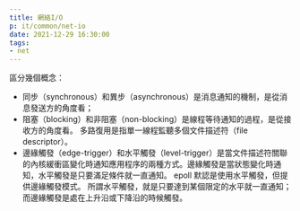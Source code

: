 ```yaml
---
title: 網絡I/O
p: it/common/net-io
date: 2021-12-29 16:30:00
tags:
- net
---
```


區分幾個概念：
- 同步（synchronous）和異步（asynchronous）是消息通知的機制，是從消息發送方的角度看；
- 阻塞（blocking）和非阻塞（non-blocking）是線程等待通知的過程，是從接收方的角度看。
多路復用是指單一線程監聽多個文件描述符（file descriptor）。
- 邊緣觸發（edge-trigger）和水平觸發（level-trigger）是當文件描述符關聯的內核緩衝區變化時通知應用程序的兩種方式。邊緣觸發是當狀態變化時通知，水平觸發是只要滿足條件就一直通知。
  epoll 默認是使用水平觸發，但提供邊緣觸發模式。
  所謂水平觸發，就是只要達到某個限定的水平就一直通知；而邊緣觸發是處在上升沿或下降沿的時候觸發。

<!--more-->
